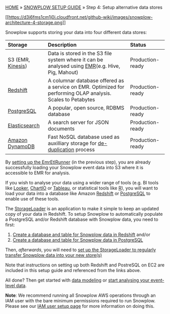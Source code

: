 <a name="top" />

[HOME](Home) » [SNOWPLOW SETUP GUIDE](Setting-up-Snowplow) » Step 4: Setup alternative data stores

[[https://d3i6fms1cm1j0i.cloudfront.net/github-wiki/images/snowplow-architecture-4-storage.png]]

Snowplow supports storing your data into four different data stores:

| **Storage**               | **Description**                                     | **Status**       |
|:--------------------------|:----------------------------------------------------|:-----------------|
| S3 (EMR, [Kinesis][kinesis]) | Data is stored in the S3 file system where it can be analysed using [EMR][emr](e.g. Hive, Pig, Mahout) | Production-ready |
| [Redshift][setup-redshift]| A columnar database offered as a service on EMR. Optimized for performing OLAP analysis. Scales to Petabytes | Production-ready |
| [PostgreSQL][setup-postgres]| A popular, open source, RDBMS database              | Production-ready |
| [Elasticsearch][setup-elasticsearch] | A search server for JSON documents          | Production-ready |
| [Amazon DynamoDB][setup-dynamodb] | Fast NoSQL database used as auxilliary storage for [de-duplication][deduplication] process | Production-ready |

By [setting up the EmrEtlRunner](setting-up-EmrEtlRunner) (in the previous step), you are already successfully loading your Snowplow event data into S3 where it is accessible to EMR for analysis.

If you wish to analyse your data using a wider range of tools (e.g. BI tools like [Looker][looker], [ChartIO][chartio] or [Tableau][tableau], or statistical tools like [R][r]), you will want to load your data into a database like Amazon [Redshift][setup-redshift] or [PostgreSQL][setup-postgres] to enable use of these tools.

The [StorageLoader][storage-loader-setup] is an application to make it simple to keep an updated copy of your data in Redshift. To setup Snowplow to automatically populate a PostgreSQL and/or Redshift database with Snowplow data, you need to first:

1. [Create a database and table for Snowplow data in Redshift][setup-redshift] and/or
2. [Create a database and table for Snowplow data in PostgreSQL][setup-postgres]

Then, *afterwards*, you will need to [set up the StorageLoader to regularly transfer Snowplow data into your new store(s)][storage-loader-setup]

Note that instructions on setting up both Redshift and PostreSQL on EC2 are included in this setup guide and referenced from the links above.

All done? Then get started with [data modeling][modeling] or [start analysing your event-level data][analyse].

**Note**: We recommend running all Snowplow AWS operations through an IAM user with the bare minimum permissions required to run Snowplow. Please see our [IAM user setup page](IAM-setup) for more information on doing this.

[emr]: http://aws.amazon.com/elasticmapreduce/
[kinesis]: kinesis-lzo-s3-sink-setup
[infobright]: http://www.infobright.org/
[redshift]: http://aws.amazon.com/redshift/
[skydb]: http://skydb.io/
[chartio]: http://chartio.com/
[storageloader]: https://github.com/snowplow/snowplow/tree/master/4-storage/storage-loader
[setup-redshift]: setting-up-redshift
[setup-infobright]: Setting-up-Infobright
[storage-loader-setup]: 1-Installing-the-StorageLoader
[tableau]: http://www.tableausoftware.com/
[analyse]: Setting-up-Snowplow#step6
[modeling]: Setting-up-Snowplow#step5
[r]: http://www.r-project.org/
[looker]: http://www.looker.com/
[setup-postgres]: Setting-up-PostgreSQL
[setup-elasticsearch]: kinesis-elasticsearch-sink-setup
[setup-dynamodb]: Setting-up-Amazon-DynamoDB
[deduplication]: Scala-Hadoop-Shred#crossbatch-deduplication
